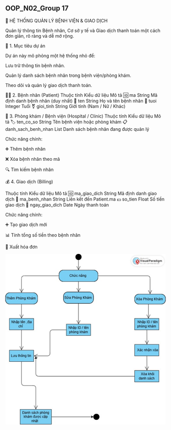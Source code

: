 ## OOP_N02_Group 17 

🏥 HỆ THỐNG QUẢN LÝ BỆNH VIỆN & GIAO DỊCH

Quản lý thông tin Bệnh nhân, Cơ sở y tế và Giao dịch thanh toán một cách đơn giản, rõ ràng và dễ mở rộng.

📌 1. Mục tiêu dự án

Dự án này mô phỏng một hệ thống nhỏ để:

Lưu trữ thông tin bệnh nhân.

Quản lý danh sách bệnh nhân trong bệnh viện/phòng khám.

Theo dõi và quản lý giao dịch thanh toán.

🧍‍♂️ 2. Bệnh nhân (Patient)
Thuộc tính	Kiểu dữ liệu	Mô tả
🆔 ma	String	Mã định danh bệnh nhân (duy nhất)
📝 ten	String	Họ và tên bệnh nhân
🎂 tuoi	Integer	Tuổi
⚧ gioi_tinh	String	Giới tính (Nam / Nữ / Khác)

🏥 3. Phòng khám / Bệnh viện (Hospital / Clinic)
Thuộc tính	Kiểu dữ liệu	Mô tả
🏷 ten_co_so	String	Tên bệnh viện hoặc phòng khám
📋 danh_sach_benh_nhan	List<Patient>	Danh sách bệnh nhân đang được quản lý

Chức năng chính:

➕ Thêm bệnh nhân

❌ Xóa bệnh nhân theo mã

🔍 Tìm kiếm bệnh nhân

💰 4. Giao dịch (Billing)

Thuộc tính	Kiểu dữ liệu	Mô tả
🆔 ma_giao_dich	String	Mã định danh giao dịch
🔗 ma_benh_nhan	String	Liên kết đến Patient.ma
💵 so_tien	Float	Số tiền giao dịch
📅 ngay_giao_dich	Date	Ngày thanh toán

Chức năng chính:

➕ Tạo giao dịch mới

📊 Tính tổng số tiền theo bệnh nhân

🧾 Xuất hóa đơn

   <img src='anh/PhongKham (1).jpg'>
